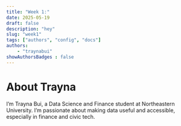 ```yaml
---
title: "Week 1:"
date: 2025-05-19
draft: false 
description: "hey"
slug: "week1"
tags: ["authors", "config", "docs"]
authors: 
    - "traynabui"
showAuthorsBadges : false
---
```

# About Trayna
I’m Trayna Bui, a Data Science and Finance student at Northeastern University. I’m passionate about making data useful and accessible, especially in finance and civic tech. 


